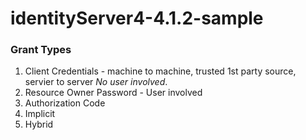 # identityServer4-4.1.2-sample

### Grant Types
1. Client Credentials - machine to machine, trusted 1st party source, servier to server  *No user involved*.
2. Resource Owner Password - User involved
3. Authorization Code
4. Implicit
5. Hybrid
